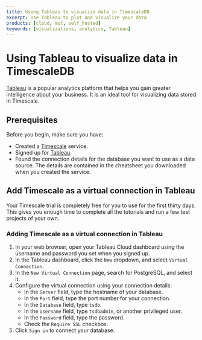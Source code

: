 ```yaml
---
title: Using Tableau to visualize data in TimescaleDB
excerpt: Use Tableau to plot and visualize your data
products: [cloud, mst, self_hosted]
keywords: [visualizations, analytics, Tableau]
---
```


# Using Tableau to visualize data in TimescaleDB

[Tableau][get-tableau] is a popular analytics platform that helps you gain
greater intelligence about your business. It is an ideal tool for visualizing
data stored in Timescale.

## Prerequisites

Before you begin, make sure you have:

*   Created a [Timescale][cloud-login] service.
*   Signed up for [Tableau][get-tableau].
*   Found the connection details for the database you want to use as a data
    source. The details are contained in the cheatsheet you downloaded when you
    created the service.

## Add Timescale as a virtual connection in Tableau

<Highlight type="cloud" header="Run all tutorials free" button="Try for free">
Your Timescale trial is completely free for you to use for the first
thirty days. This gives you enough time to complete all the tutorials and run
a few test projects of your own.
</Highlight>

<Procedure>

### Adding Timescale as a virtual connection in Tableau

1.  In your web browser, open your Tableau Cloud dashboard using the username
    and password you set when you signed up.
1.  In the Tableau dashboard, click the `New` dropdown, and select
    `Virtual Connection`.
1.  In the `New Virtual Connection` page, search for PostgreSQL, and select it.
1.  Configure the virtual connection using your connection details:
    *   In the `Server` field, type the hostname of your database.
    *   In the `Port` field, type the port number for your connection.
    *   In the `Database` field, type `tsdb`.
    *   In the `Username` field, type `tsdbadmin`, or another privileged user.
    *   In the `Password` field, type the password.
    *   Check the `Require SSL` checkbox.
1.  Click `Sign in` to connect your database.

</Procedure>

[get-tableau]: https://www.tableau.com/products/trial/
[cloud-login]: https://console.cloud.timescale.com/
